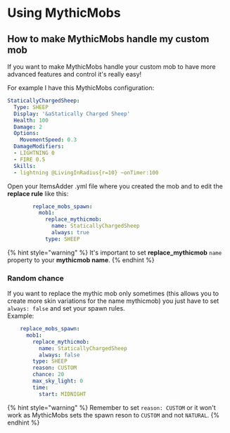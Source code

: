 # Using MythicMobs

## How to make MythicMobs handle my custom mob

If you want to make MythicMobs handle your custom mob to have more advanced features and control it's really easy!

For example I have this MythicMobs configuration:

```yaml
StaticallyChargedSheep:
  Type: SHEEP
  Display: '&aStatically Charged Sheep'
  Health: 100
  Damage: 2
  Options:
    MovementSpeed: 0.3
  DamageModifiers:
  - LIGHTNING 0
  - FIRE 0.5
  Skills:
  - lightning @LivingInRadius{r=10} ~onTimer:100
```

Open your ItemsAdder .yml file where you created the mob and to edit the **replace rule** like this:

```yaml
        replace_mobs_spawn:
          mob1:
            replace_mythicmob:
              name: StaticallyChargedSheep
              always: true
            type: SHEEP
```

{% hint style="warning" %}
It's important to set **replace\_mythicmob** `name` property to your **mythicmob name**.
{% endhint %}

### Random chance

If you want to replace the mythic mob only sometimes \(this allows you to create more skin variations for the name mythicmob\) you just have to set `always: false` and set your spawn rules.  
Example:

```yaml
    replace_mobs_spawn:
      mob1:
        replace_mythicmob:
          name: StaticallyChargedSheep
          always: false
        type: SHEEP
        reason: CUSTOM
        chance: 20
        max_sky_light: 0
        time:
          start: MIDNIGHT
```

{% hint style="warning" %}
Remember to set `reason: CUSTOM` or it won't work as MythicMobs sets the spawn reson to `CUSTOM` and not `NATURAL`.
{% endhint %}

